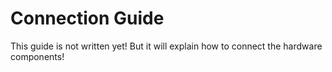 # Connection Guide

This guide is not written yet! But it will explain how to connect the hardware components!